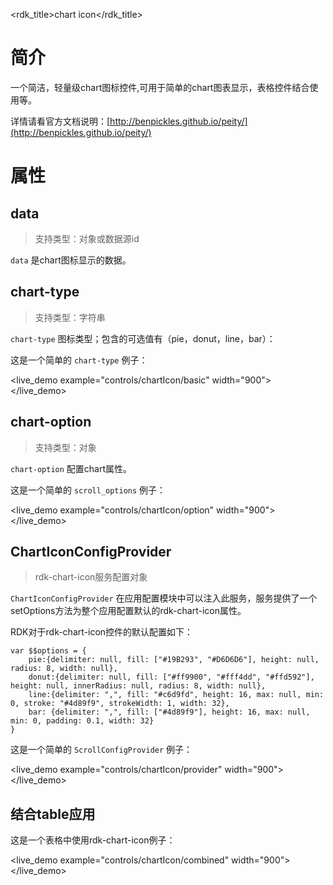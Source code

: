 <rdk_title>chart icon</rdk_title>

# 简介 #
一个简洁，轻量级chart图标控件,可用于简单的chart图表显示，表格控件结合使用等。

详情请看官方文档说明：[http://benpickles.github.io/peity/](http://benpickles.github.io/peity/)

# 属性 #

## data ##
> 支持类型：对象或数据源id

`data` 是chart图标显示的数据。

## chart-type ##
> 支持类型：字符串

`chart-type` 图标类型；包含的可选值有（pie，donut，line，bar）：

这是一个简单的 `chart-type` 例子：

<live_demo example="controls/chartIcon/basic" width="900"></live_demo>

## chart-option ##
> 支持类型：对象

`chart-option` 配置chart属性。

这是一个简单的 `scroll_options` 例子：

<live_demo example="controls/chartIcon/option" width="900"></live_demo>


## ChartIconConfigProvider ##
> rdk-chart-icon服务配置对象

`ChartIconConfigProvider` 在应用配置模块中可以注入此服务，服务提供了一个setOptions方法为整个应用配置默认的rdk-chart-icon属性。

RDK对于rdk-chart-icon控件的默认配置如下：

    var $$options = {
        pie:{delimiter: null, fill: ["#19B293", "#D6D6D6"], height: null, radius: 8, width: null},
        donut:{delimiter: null, fill: ["#ff9900", "#fff4dd", "#ffd592"], height: null, innerRadius: null, radius: 8, width: null},
        line:{delimiter: ",", fill: "#c6d9fd", height: 16, max: null, min: 0, stroke: "#4d89f9", strokeWidth: 1, width: 32},
        bar: {delimiter: ",", fill: ["#4d89f9"], height: 16, max: null, min: 0, padding: 0.1, width: 32}
    }

这是一个简单的 `ScrollConfigProvider` 例子：

<live_demo example="controls/chartIcon/provider" width="900"></live_demo>


## 结合table应用 ##

这是一个表格中使用rdk-chart-icon例子：

<live_demo example="controls/chartIcon/combined" width="900"></live_demo>